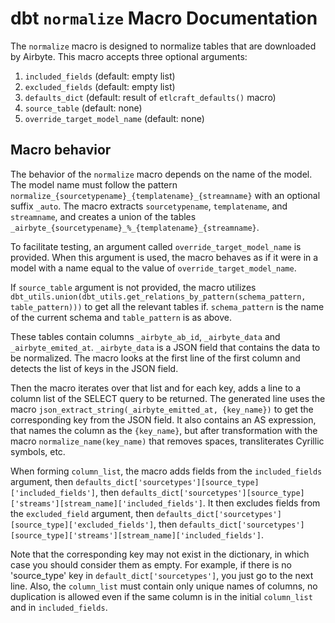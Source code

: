 # dbt `normalize` Macro Documentation

The `normalize` macro is designed to normalize tables that are downloaded by Airbyte. This macro accepts three optional arguments:

1. `included_fields` (default: empty list)
2. `excluded_fields` (default: empty list)
3. `defaults_dict` (default: result of `etlcraft_defaults()` macro)
4. `source_table` (default: none)
5. `override_target_model_name` (default: none)

## Macro behavior

The behavior of the `normalize` macro depends on the name of the model. The model name must follow the pattern `normalize_{sourcetypename}_{templatename}_{streamname}` with an optional suffix `_auto`. The macro extracts `sourcetypename`, `templatename`, and `streamname`, and creates a union of the tables `_airbyte_{sourcetypename}_%_{templatename}_{streamname}`. 

To facilitate testing, an argument called `override_target_model_name` is provided. When this argument is used, the macro behaves as if it were in a model with a name equal to the value of `override_target_model_name`.

If `source_table` argument is not provided, the macro utilizes `dbt_utils.union(dbt_utils.get_relations_by_pattern(schema_pattern, table_pattern)))` to get all the relevant tables if. `schema_pattern` is the name of the current schema and `table_pattern` is as above.

These tables contain columns `_airbyte_ab_id`, `_airbyte_data` and `_airbyte_emited_at`. `_airbyte_data` is a JSON field that contains the data to be normalized. The macro looks at the first line of the first column and detects the list of keys in the JSON field.

Then the macro iterates over that list and for each key, adds a line to a column list of the SELECT query to be returned. The generated line uses the macro `json_extract_string(_airbyte_emitted_at, {key_name})` to get the corresponding key from the JSON field. It also contains an AS expression, that names the column as the `{key_name}`, but after transformation with the macro `normalize_name(key_name)` that removes spaces, transliterates Cyrillic symbols, etc.

When forming `column_list`, the macro adds fields from the `included_fields` argument, then `defaults_dict['sourcetypes'][source_type]['included_fields']`, then `defaults_dict['sourcetypes'][source_type]['streams'][stream_name]['included_fields']`. It then excludes fields from the `excluded_field` argument, then `defaults_dict['sourcetypes'][source_type]['excluded_fields']`, then `defaults_dict['sourcetypes'][source_type]['streams'][stream_name]['included_fields']`.

Note that the corresponding key may not exist in the dictionary, in which case you should consider them as empty. For example, if there is no 'source_type' key in `default_dict['sourcetypes']`, you just go to the next line. Also, the `column_list` must contain only unique names of columns, no duplication is allowed even if the same column is in the initial `column_list` and in `included_fields`.